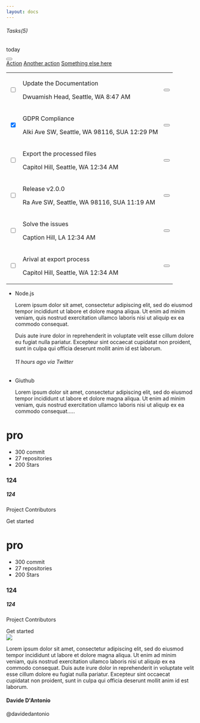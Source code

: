 ```yaml
---
layout: docs
---
```

<div class="row">
  <div class="col-lg-6 col-sm-6 text-center">
    <div class="card card-tasks text-left">
      <div class="card-header ">
        <h6 class="title d-inline">Tasks(5)</h6>
        <p class="card-category d-inline">today</p>
        <div class="dropdown">
          <button type="button" class="btn btn-link dropdown-toggle btn-icon" data-toggle="dropdown">
            <i class="bee-icons fas fa-cogs-gear-63"></i>
          </button>
          <div class="dropdown-menu dropdown-menu-right" aria-labelledby="dropdownMenuLink">
            <a class="dropdown-item" href="#">Action</a>
            <a class="dropdown-item" href="#">Another action</a>
            <a class="dropdown-item" href="#">Something else here</a>
          </div>
        </div>
      </div>
      <div class="card-body ">
        <table class="table">
          <tbody>
            <tr>
              <td>
                <div class="form-check">
                  <label class="form-check-label">
                    <input class="form-check-input" type="checkbox" value="">
                    <span class="form-check-sign">
                      <span class="check"></span>
                    </span>
                  </label>
                </div>
              </td>
              <td>
                <p class="title">Update the Documentation</p>
                <p class="text-muted">Dwuamish Head, Seattle, WA 8:47 AM</p>
              </td>
              <td class="td-actions text-right">
                <button type="button" rel="tooltip" title="" class="btn btn-link" data-original-title="Edit Task">
                  <i class="bee-icons fas fa-cogs"></i>
                </button>
              </td>
            </tr>
            <tr>
              <td>
                <div class="form-check">
                  <label class="form-check-label">
                    <input class="form-check-input" type="checkbox" value="" checked="">
                    <span class="form-check-sign">
                      <span class="check"></span>
                    </span>
                  </label>
                </div>
              </td>
              <td>
                <p class="title">GDPR Compliance</p>
                <p class="text-muted">Alki Ave SW, Seattle, WA 98116, SUA 12:29 PM</p>
              </td>
              <td class="td-actions text-right">
                <button type="button" rel="tooltip" title="" class="btn btn-link" data-original-title="Edit Task">
                  <i class="bee-icons fas fa-cogs"></i>
                </button>
              </td>
            </tr>
            <tr>
              <td>
                <div class="form-check">
                  <label class="form-check-label">
                    <input class="form-check-input" type="checkbox" value="">
                    <span class="form-check-sign">
                      <span class="check"></span>
                    </span>
                  </label>
                </div>
              </td>
              <td>
                <p class="title">Export the processed files</p>
                <p class="text-muted">Capitol Hill, Seattle, WA 12:34 AM</p>
              </td>
              <td class="td-actions text-right">
                <button type="button" rel="tooltip" title="" class="btn btn-link" data-original-title="Edit Task">
                  <i class="bee-icons fas fa-cogs"></i>
                </button>
              </td>
            </tr>
            <tr>
              <td>
                <div class="form-check">
                  <label class="form-check-label">
                    <input class="form-check-input" type="checkbox" value="">
                    <span class="form-check-sign">
                      <span class="check"></span>
                    </span>
                  </label>
                </div>
              </td>
              <td>
                <p class="title">Release v2.0.0</p>
                <p class="text-muted">Ra Ave SW, Seattle, WA 98116, SUA 11:19 AM</p>
              </td>
              <td class="td-actions text-right">
                <button type="button" rel="tooltip" title="" class="btn btn-link" data-original-title="Edit Task">
                  <i class="bee-icons fas fa-cogs"></i>
                </button>
              </td>
            </tr>
            <tr>
              <td>
                <div class="form-check">
                  <label class="form-check-label">
                    <input class="form-check-input" type="checkbox" value="">
                    <span class="form-check-sign">
                      <span class="check"></span>
                    </span>
                  </label>
                </div>
              </td>
              <td>
                <p class="title">Solve the issues</p>
                <p class="text-muted">Caption Hill, LA 12:34 AM</p>
              </td>
              <td class="td-actions text-right">
                <button type="button" rel="tooltip" title="" class="btn btn-link" data-original-title="Edit Task">
                  <i class="bee-icons fas fa-cogs"></i>
                </button>
              </td>
            </tr>
            <tr>
              <td>
                <div class="form-check">
                  <label class="form-check-label">
                    <input class="form-check-input" type="checkbox" value="">
                    <span class="form-check-sign">
                      <span class="check"></span>
                    </span>
                  </label>
                </div>
              </td>
              <td>
                <p class="title">Arival at export process</p>
                <p class="text-muted">Capitol Hill, Seattle, WA 12:34 AM</p>
              </td>
              <td class="td-actions text-right">
                <button type="button" rel="tooltip" title="" class="btn btn-link" data-original-title="Edit Task">
                  <i class="bee-icons fas fa-cogs"></i>
                </button>
              </td>
            </tr>
          </tbody>
        </table>
      </div>
    </div>
  </div>
  <div class="col-lg-6 col-sm-6">
    <div class="card card-timeline card-plain">
      <div class="card-body">
        <ul class="timeline timeline-simple">
          <li class="timeline-inverted">
            <div class="timeline-badge danger">
              <i class="bee-icons fab fa-node-js"></i>
            </div>
            <div class="timeline-panel">
              <div class="timeline-heading">
                <span class="badge badge-danger">Node.js</span>
              </div>
              <div class="timeline-body">
                <p>Lorem ipsum dolor sit amet, consectetur adipiscing elit, sed do eiusmod tempor incididunt ut labore et dolore magna aliqua. Ut enim ad minim veniam, quis nostrud exercitation ullamco laboris nisi ut aliquip ex ea commodo consequat.</p>
                <p>Duis aute irure dolor in reprehenderit in voluptate velit esse cillum dolore eu fugiat nulla pariatur. Excepteur sint occaecat cupidatat non proident, sunt in culpa qui officia deserunt mollit anim id est laborum.</p>
              </div>
              <h6>
                <i class="ti-time"></i> 11 hours ago via Twitter
              </h6>
            </div>
          </li>
          <li class="timeline-inverted">
            <div class="timeline-badge success">
              <i class="bee-icons fab fa-github"></i>
            </div>
            <div class="timeline-panel">
              <div class="timeline-heading">
                <span class="badge badge-success">Giuthub</span>
              </div>
              <div class="timeline-body">
                <p>Lorem ipsum dolor sit amet, consectetur adipiscing elit, sed do eiusmod tempor incididunt ut labore et dolore magna aliqua. Ut enim ad minim veniam, quis nostrud exercitation ullamco laboris nisi ut aliquip ex ea commodo consequat.....</p>
              </div>
            </div>
          </li>
        </ul>
      </div>
    </div>
  </div>
</div>
<div class="row">
  <div class="col-lg-3 col-md-6">
    <div class="card card-pricing card-primary card-white">
      <div class="card-body">
        <h1 class="card-title">pro</h1>
        <p class="text-center">
          <i class="fab fa-github fa-9x"></i>
        </p>
        <ul class="list-group">
          <li class="list-group-item">300 commit</li>
          <li class="list-group-item">27 repositories</li>
          <li class="list-group-item">200 Stars</li>
        </ul>
        <div class="card-prices">
          <h3 class="text-on-front">124</h3>
          <h5 class="text-on-back">124</h5>
          <p class="plan">Project Contributors</p>
        </div>
      </div>
      <div class="card-footer text-center mb-3 mt-3">
        <btn class="btn btn-round btn-just-icon btn-primary">Get started</btn>
      </div>
    </div>
  </div>
  <div class="col-lg-3 col-md-6">
    <div class="card card-pricing card-primary">
      <div class="card-body">
        <h1 class="card-title">pro</h1>
        <p class="text-center">
          <i class="fab fa-github fa-9x"></i>
        </p>
        <ul class="list-group">
          <li class="list-group-item">300 commit</li>
          <li class="list-group-item">27 repositories</li>
          <li class="list-group-item">200 Stars</li>
        </ul>
        <div class="card-prices">
          <h3 class="text-on-front">124</h3>
          <h5 class="text-on-back">124</h5>
          <p class="plan">Project Contributors</p>
        </div>
      </div>
      <div class="card-footer text-center mb-3 mt-3">
        <btn class="btn btn-round btn-just-icon btn-primary">Get started</btn>
      </div>
    </div>
  </div>
  <div class="col-md-6">
    <div class="card card-testimonial">
      <div class="card-header card-header-avatar">
        <a href="#">
          <img class="img img-raised" src="{{ site.baseurl }}/docs/assets/img/davide.jpg">
        </a>
      </div>
      <div class="card-body ">
        <p class="card-description">
          Lorem ipsum dolor sit amet, consectetur adipiscing elit, sed do eiusmod tempor incididunt ut labore et dolore magna aliqua. Ut enim ad minim veniam, quis nostrud exercitation ullamco laboris nisi ut aliquip ex ea commodo consequat. Duis aute irure dolor in reprehenderit in voluptate velit esse cillum dolore eu fugiat nulla pariatur. Excepteur sint occaecat cupidatat non proident, sunt in culpa qui officia deserunt mollit anim id est laborum.
        </p>
        <div class="icon icon-primary">
          <i class="fa fa-quote-right"></i>
        </div>
      </div>
      <div class="card-footer ">
        <h4 class="card-title">Davide D'Antonio</h4>
        <p class="category">@davidedantonio</p>
      </div>
    </div>
  </div>
</div>